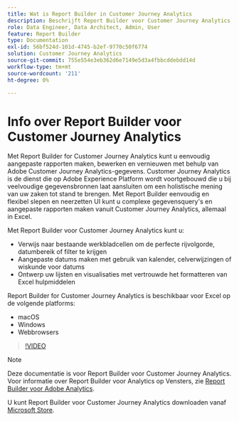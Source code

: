 ```yaml
---
title: Wat is Report Builder in Customer Journey Analytics
description: Beschrijft Report Builder voor Customer Journey Analytics
role: Data Engineer, Data Architect, Admin, User
feature: Report Builder
type: Documentation
exl-id: 56bf524d-101d-4745-b2ef-9770c50f6774
solution: Customer Journey Analytics
source-git-commit: 755e554e3eb362d6e7149e5d3a4fbbcddebdd14d
workflow-type: tm+mt
source-wordcount: '211'
ht-degree: 0%

---
```


# Info over Report Builder voor Customer Journey Analytics

Met Report Builder for Customer Journey Analytics kunt u eenvoudig aangepaste rapporten maken, bewerken en vernieuwen met behulp van Adobe Customer Journey Analytics-gegevens. Customer Journey Analytics is de dienst die op Adobe Experience Platform wordt voortgebouwd die u bij veelvoudige gegevensbronnen laat aansluiten om een holistische mening van uw zaken tot stand te brengen. Met Report Builder eenvoudig en flexibel slepen en neerzetten UI kunt u complexe gegevensquery&#39;s en aangepaste rapporten maken vanuit Customer Journey Analytics, allemaal in Excel.

Met Report Builder voor Customer Journey Analytics kunt u:

- Verwijs naar bestaande werkbladcellen om de perfecte rijvolgorde, datumbereik of filter te krijgen
- Aangepaste datums maken met gebruik van kalender, celverwijzingen of wiskunde voor datums
- Ontwerp uw lijsten en visualisaties met vertrouwde het formatteren van Excel hulpmiddelen

Report Builder for Customer Journey Analytics is beschikbaar voor Excel op de volgende platforms:

- macOS
- Windows
- Webbrowsers

>[!VIDEO](https://video.tv.adobe.com/v/337569/?quality=12&learn=on)

>[!NOTE]
>
>Deze documentatie is voor Report Builder voor Customer Journey Analytics. Voor informatie over Report Builder voor Analytics op Vensters, zie [Report Builder voor Adobe Analytics](https://experienceleague.adobe.com/docs/analytics/analyze/report-builder/home.html?lang=en).

U kunt Report Builder voor Customer Journey Analytics downloaden vanaf
[Microsoft Store](https://www.microsoft.com/en-us/store/apps/windows).
